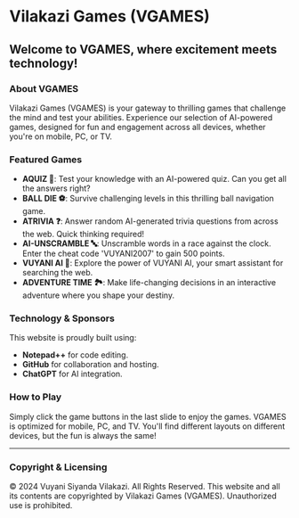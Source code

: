 # Vilakazi Games (VGAMES)

## Welcome to VGAMES, where excitement meets technology!

### About VGAMES
Vilakazi Games (VGAMES) is your gateway to thrilling games that challenge the mind and test your abilities. Experience our selection of AI-powered games, designed for fun and engagement across all devices, whether you're on mobile, PC, or TV.

### Featured Games
- **AQUIZ 🧠**: Test your knowledge with an AI-powered quiz. Can you get all the answers right?
- **BALL DIE ⚽**: Survive challenging levels in this thrilling ball navigation game.
- **ATRIVIA ❓**: Answer random AI-generated trivia questions from across the web. Quick thinking required!
- **AI-UNSCRAMBLE 🔤**: Unscramble words in a race against the clock. Enter the cheat code 'VUYANI2007' to gain 500 points.
- **VUYANI AI 🤖**: Explore the power of VUYANI AI, your smart assistant for searching the web.
- **ADVENTURE TIME 🏞️**: Make life-changing decisions in an interactive adventure where you shape your destiny.

### Technology & Sponsors
This website is proudly built using:
- **Notepad++** for code editing.
- **GitHub** for collaboration and hosting.
- **ChatGPT** for AI integration.

### How to Play
Simply click the game buttons in the last slide to enjoy the games. VGAMES is optimized for mobile, PC, and TV. You'll find different layouts on different devices, but the fun is always the same!

---

### Copyright & Licensing
© 2024 Vuyani Siyanda Vilakazi. All Rights Reserved.
This website and all its contents are copyrighted by Vilakazi Games (VGAMES). Unauthorized use is prohibited.

